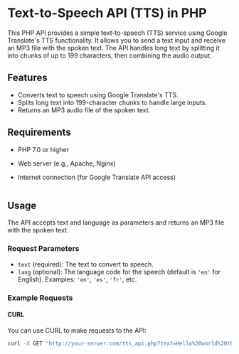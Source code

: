 # Text-to-Speech API (TTS) in PHP

This PHP API provides a simple text-to-speech (TTS) service using Google Translate's TTS functionality. It allows you to send a text input and receive an MP3 file with the spoken text. The API handles long text by splitting it into chunks of up to 199 characters, then combining the audio output.

## Features

- Converts text to speech using Google Translate's TTS.
- Splits long text into 199-character chunks to handle large inputs.
- Returns an MP3 audio file of the spoken text.

## Requirements

- PHP 7.0 or higher
- Web server (e.g., Apache, Nginx)
- Internet connection (for Google Translate API access)

     ```

## Usage

The API accepts text and language as parameters and returns an MP3 file with the spoken text.

### Request Parameters

- `text` (required): The text to convert to speech.
- `lang` (optional): The language code for the speech (default is `'en'` for English). Examples: `'en'`, `'es'`, `'fr'`, etc.

### Example Requests

#### CURL

You can use CURL to make requests to the API:

```bash
curl -X GET "http://your-server.com/tts_api.php?text=Hello%20world%20this%20is%20a%20test&lang=en" --output output.mp3
